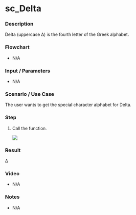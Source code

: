 ﻿# sc_Delta

### Description

Delta (uppercase Δ) is the fourth letter of the Greek alphabet.

### Flowchart

- N/A 

### Input / Parameters

- N/A

### Scenario / Use Case

The user wants to get the special character alphabet for Delta.

### Step

1. Call the function.
    
    ![](../../../../document/function/SpecialCharacter/sc_Delta/sc_Delta-step-1.png?raw=true)
 
### Result

Δ
 
### Video

- N/A

<!--[![Video](http://i.imgur.com/Ot5DWAW.png)](https://youtu.be/StTqXEQ2l-Y?t=35s)-->

### Notes

- N/A